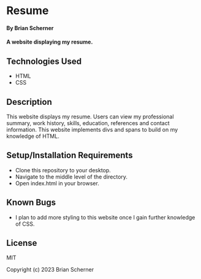 # Resume

#### By Brian Scherner

#### A website displaying my resume.

## Technologies Used

* HTML
* CSS

## Description

This website displays my resume. Users can view my professional summary, work history, skills, education, references and contact information. This website implements divs and spans to build on my knowledge of HTML.

## Setup/Installation Requirements

* Clone this repository to your desktop.
* Navigate to the middle level of the directory.
* Open index.html in your browser.

## Known Bugs

* I plan to add more styling to this website once I gain further knowledge of CSS.

## License

MIT

Copyright (c) 2023 Brian Scherner
